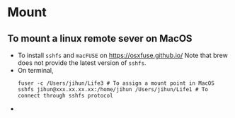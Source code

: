# Mount
## To mount a linux remote sever on MacOS
- To install `sshfs` and `macFUSE` on https://osxfuse.github.io/
  Note that brew does not provide the latest version of `sshfs`.
- On terminal,
  ```
  fuser -c /Users/jihun/Life3 # To assign a mount point in MacOS
  sshfs jihun@xxx.xx.xx.xx:/home/jihun /Users/jihun/Life1 # To connect through sshfs protocol
  ```
- 
